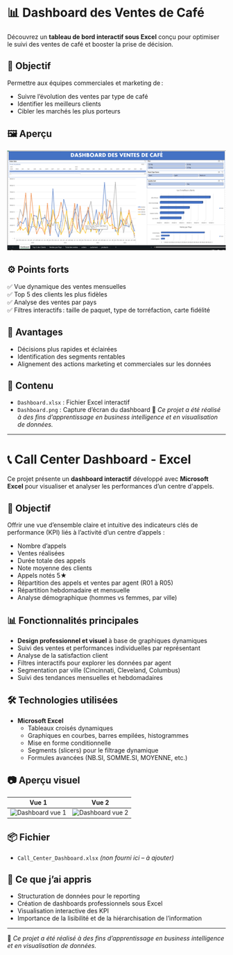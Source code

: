 # 📊 Dashboard des Ventes de Café

Découvrez un **tableau de bord interactif sous Excel** conçu pour optimiser le suivi des ventes de café et booster la prise de décision.

## 🚀 Objectif

Permettre aux équipes commerciales et marketing de :
- Suivre l’évolution des ventes par type de café
- Identifier les meilleurs clients
- Cibler les marchés les plus porteurs

## 🖼️ Aperçu

![Dashboard Screenshot](CoffeeOrderDataAnalysis/Dashboard.png)

## ⚙️ Points forts

✅ Vue dynamique des ventes mensuelles  
✅ Top 5 des clients les plus fidèles  
✅ Analyse des ventes par pays  
✅ Filtres interactifs : taille de paquet, type de torréfaction, carte fidélité

## 💼 Avantages

- Décisions plus rapides et éclairées
- Identification des segments rentables
- Alignement des actions marketing et commerciales sur les données

## 📂 Contenu

- `Dashboard.xlsx` : Fichier Excel interactif
- `Dashboard.png` : Capture d’écran du dashboard
📌 *Ce projet a été réalisé à des fins d’apprentissage en business intelligence et en visualisation de données.*

---

# 📞 Call Center Dashboard - Excel

Ce projet présente un **dashboard interactif** développé avec **Microsoft Excel** pour visualiser et analyser les performances d’un centre d'appels.

## 🎯 Objectif

Offrir une vue d’ensemble claire et intuitive des indicateurs clés de performance (KPI) liés à l’activité d’un centre d’appels :
- Nombre d’appels
- Ventes réalisées
- Durée totale des appels
- Note moyenne des clients
- Appels notés 5★
- Répartition des appels et ventes par agent (R01 à R05)
- Répartition hebdomadaire et mensuelle
- Analyse démographique (hommes vs femmes, par ville)

## 📊 Fonctionnalités principales

- **Design professionnel et visuel** à base de graphiques dynamiques
- Suivi des ventes et performances individuelles par représentant
- Analyse de la satisfaction client
- Filtres interactifs pour explorer les données par agent
- Segmentation par ville (Cincinnati, Cleveland, Columbus)
- Suivi des tendances mensuelles et hebdomadaires

## 🛠️ Technologies utilisées

- **Microsoft Excel**
  - Tableaux croisés dynamiques
  - Graphiques en courbes, barres empilées, histogrammes
  - Mise en forme conditionnelle
  - Segments (slicers) pour le filtrage dynamique
  - Formules avancées (NB.SI, SOMME.SI, MOYENNE, etc.)

## 📷 Aperçu visuel

| Vue 1 | Vue 2 |
|:-----:|:-----:|
| ![Dashboard vue 1](2e27b4ea-4edd-4f4e-bec0-99ef3c11b62a.png) | ![Dashboard vue 2](11118c83-ce8f-4b3f-84bd-57c147bc8976.png) |

## 📦 Fichier

- `Call_Center_Dashboard.xlsx` *(non fourni ici – à ajouter)*

## 🧠 Ce que j’ai appris

- Structuration de données pour le reporting
- Création de dashboards professionnels sous Excel
- Visualisation interactive des KPI
- Importance de la lisibilité et de la hiérarchisation de l’information

---

📌 *Ce projet a été réalisé à des fins d’apprentissage en business intelligence et en visualisation de données.*


